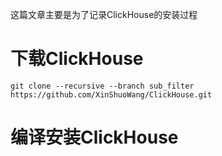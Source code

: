 这篇文章主要是为了记录ClickHouse的安装过程

# 下载ClickHouse
```
git clone --recursive --branch sub_filter https://github.com/XinShuoWang/ClickHouse.git
```

# 编译安装ClickHouse
